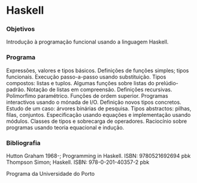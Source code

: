 # Haskell

### Objetivos

Introdução à programação funcional usando a linguagem Haskell.

### Programa

Expressões, valores e tipos básicos. Definições de funções simples; tipos funcionais. Execução passo-a-passo usando substituição. Tipos compostos: listas e tuplos. Algumas funções sobre listas do prelúdio-padrão. Notação de listas em compreensão. Definições recursivas. Polimorfimo paramétrico. Funções de ordem superior. Programas interactivos usando o mónada de I/O. Definição novos tipos concretos. Estudo de um caso: árvores binárias de pesquisa. Tipos abstractos: pilhas, filas, conjuntos. Especificação usando equações e implementação usando módulos. Classes de tipos e sobrecarga de operadores. Raciocínio sobre programas usando teoria equacional e indução.

### Bibliografia 

Hutton Graham 1968-; Programming in Haskell. ISBN: 9780521692694 pbk
Thompson Simon; Haskell. ISBN: 978-0-201-40357-2 pbk

Programa da Universidade do Porto

